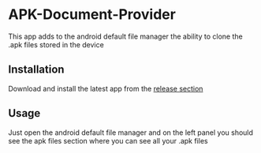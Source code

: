 # APK-Document-Provider

This app adds to the android default file manager the ability to clone the .apk files stored in the device

## Installation

Download and install the latest app from the [release section](https://github.com/RikyIsola/APK-Document-Provider/releases)

## Usage

Just open the android default file manager and on the left panel you should see the apk files section where you can see all your .apk files
